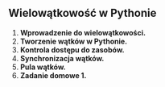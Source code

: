 ## Wielowątkowość w Pythonie

1. **Wprowadzenie do wielowątkowości.**
2. **Tworzenie wątków w Pythonie.**
3. **Kontrola dostępu do zasobów.**
4. **Synchronizacja wątków.**
5. **Pula wątków.**
6. **Zadanie domowe 1.**
